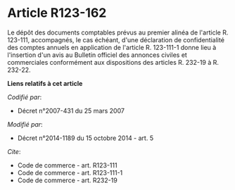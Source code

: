 # Article R123-162

Le dépôt des documents comptables prévus au premier alinéa de l'article R. 123-111, accompagnés, le cas échéant, d'une
déclaration de confidentialité des comptes annuels en application de l'article R. 123-111-1 donne lieu à l'insertion d'un
avis au Bulletin officiel des annonces civiles et commerciales conformément aux dispositions des articles R. 232-19 à R.
232-22.

**Liens relatifs à cet article**

_Codifié par_:

  - Décret n°2007-431 du 25 mars 2007

_Modifié par_:

  - Décret n°2014-1189 du 15 octobre 2014 - art. 5

_Cite_:

  - Code de commerce - art. R123-111
  - Code de commerce - art. R123-111-1
  - Code de commerce - art. R232-19

